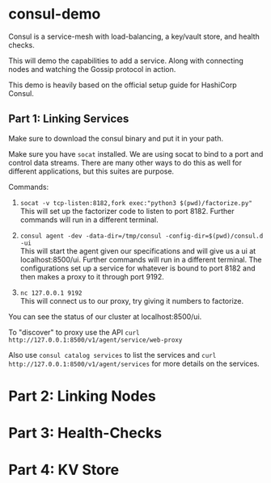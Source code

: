 # consul-demo
Consul is a service-mesh with load-balancing, a key/vault store, and health checks.

This will demo the capabilities to add a service. Along with connecting nodes and watching the Gossip protocol in action.

This demo is heavily based on the official setup guide for HashiCorp Consul.

## Part 1: Linking Services
Make sure to download the consul binary and put it in your path.  

Make sure you have `socat` installed. We are using socat to bind to a port and control data streams. There are many other ways to do this as well for different applications, but this suites are purpose.

Commands:  

1. `socat -v tcp-listen:8182,fork exec:"python3 $(pwd)/factorize.py"`  
This will set up the factorizer code to listen to port 8182. Further commands will run in a different terminal.

2. `consul agent -dev -data-dir=/tmp/consul -config-dir=$(pwd)/consul.d -ui`  
This will start the agent given our specifications and will give us a ui at localhost:8500/ui. Further commands will run in a different terminal. The configurations set up a service for whatever is bound to port 8182 and then makes a proxy to it through port 9192.

3. `nc 127.0.0.1 9192`  
This will connect us to our proxy, try giving it numbers to factorize.

You can see the status of our cluster at localhost:8500/ui.

To "discover" to proxy use the API `curl http://127.0.0.1:8500/v1/agent/service/web-proxy`

Also use `consul catalog services` to list the services and `curl http://127.0.0.1:8500/v1/agent/services` for more details on the services.

# Part 2: Linking Nodes

# Part 3: Health-Checks

# Part 4: KV Store

